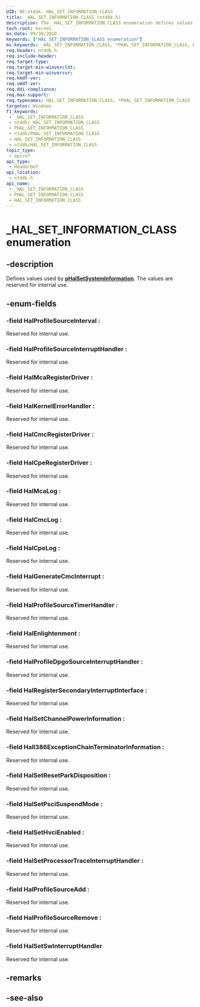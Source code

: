 ```yaml
---
UID: NE:ntddk._HAL_SET_INFORMATION_CLASS
title: _HAL_SET_INFORMATION_CLASS (ntddk.h)
description: The _HAL_SET_INFORMATION_CLASS enumeration defines values used by the pHalSetSystemInformation callback function that are reserved for internal use.
tech.root: kernel
ms.date: 09/30/2018
keywords: ["HAL_SET_INFORMATION_CLASS enumeration"]
ms.keywords: _HAL_SET_INFORMATION_CLASS, *PHAL_SET_INFORMATION_CLASS, HAL_SET_INFORMATION_CLASS,
req.header: ntddk.h
req.include-header: 
req.target-type: 
req.target-min-winverclnt: 
req.target-min-winversvr: 
req.kmdf-ver: 
req.umdf-ver: 
req.ddi-compliance: 
req.max-support: 
req.typenames: HAL_SET_INFORMATION_CLASS, *PHAL_SET_INFORMATION_CLASS
targetos: Windows
f1_keywords:
 - _HAL_SET_INFORMATION_CLASS
 - ntddk/_HAL_SET_INFORMATION_CLASS
 - PHAL_SET_INFORMATION_CLASS
 - ntddk/PHAL_SET_INFORMATION_CLASS
 - HAL_SET_INFORMATION_CLASS
 - ntddk/HAL_SET_INFORMATION_CLASS
topic_type:
 - apiref
api_type:
 - HeaderDef
api_location:
 - ntddk.h
api_name:
 - _HAL_SET_INFORMATION_CLASS
 - PHAL_SET_INFORMATION_CLASS
 - HAL_SET_INFORMATION_CLASS
---
```


# _HAL_SET_INFORMATION_CLASS enumeration


## -description

Defines values used by [**pHalSetSystemInformation**](nc-ntddk-phalsetsysteminformation.md). The values are reserved for internal use.

## -enum-fields

### -field HalProfileSourceInterval : 

Reserved for internal use.

### -field HalProfileSourceInterruptHandler : 

Reserved for internal use.

### -field HalMcaRegisterDriver : 

Reserved for internal use.

### -field HalKernelErrorHandler : 

Reserved for internal use.

### -field HalCmcRegisterDriver : 

Reserved for internal use.

### -field HalCpeRegisterDriver : 

Reserved for internal use.

### -field HalMcaLog : 

Reserved for internal use.

### -field HalCmcLog : 

Reserved for internal use.

### -field HalCpeLog : 

Reserved for internal use.

### -field HalGenerateCmcInterrupt : 

Reserved for internal use.

### -field HalProfileSourceTimerHandler : 

Reserved for internal use.

### -field HalEnlightenment : 

Reserved for internal use.

### -field HalProfileDpgoSourceInterruptHandler : 

Reserved for internal use.

### -field HalRegisterSecondaryInterruptInterface : 

Reserved for internal use.

### -field HalSetChannelPowerInformation : 

Reserved for internal use.

### -field HalI386ExceptionChainTerminatorInformation : 

Reserved for internal use.

### -field HalSetResetParkDisposition : 

Reserved for internal use.

### -field HalSetPsciSuspendMode : 

Reserved for internal use.

### -field HalSetHvciEnabled : 

Reserved for internal use.

### -field HalSetProcessorTraceInterruptHandler : 

Reserved for internal use.

### -field HalProfileSourceAdd : 

Reserved for internal use.

### -field HalProfileSourceRemove : 

Reserved for internal use.

### -field HalSetSwInterruptHandler 

Reserved for internal use.

## -remarks

## -see-also


